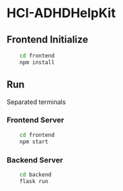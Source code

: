 # HCI-ADHDHelpKit

## Frontend Initialize

```bash
    cd frontend
    npm install
```

## Run

Separated terminals

### Frontend Server
```bash
    cd frontend
    npm start
```
### Backend Server
```bash
    cd backend
    flask run
```
